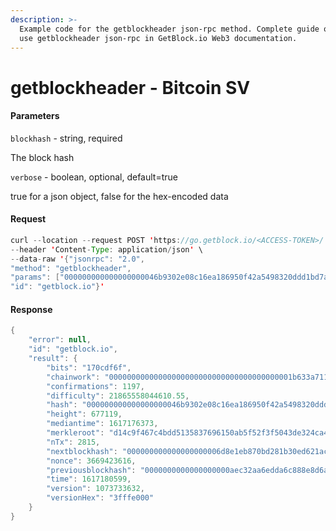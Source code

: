 ```yaml
---
description: >-
  Example code for the getblockheader json-rpc method. Сomplete guide on how to
  use getblockheader json-rpc in GetBlock.io Web3 documentation.
---
```


# getblockheader - Bitcoin SV

#### Parameters

`blockhash` - string, required

The block hash

`verbose` - boolean, optional, default=true

true for a json object, false for the hex-encoded data

#### Request

```java
curl --location --request POST 'https://go.getblock.io/<ACCESS-TOKEN>/' \
--header 'Content-Type: application/json' \
--data-raw '{"jsonrpc": "2.0",
"method": "getblockheader",
"params": ["000000000000000000046b9302e08c16ea186950f42a5498320ddd1bd7ab3428", null],
"id": "getblock.io"}'
```

#### Response

```java
{
    "error": null,
    "id": "getblock.io",
    "result": {
        "bits": "170cdf6f",
        "chainwork": "00000000000000000000000000000000000000001b633a711a2334c78a29bb40",
        "confirmations": 1197,
        "difficulty": 21865558044610.55,
        "hash": "000000000000000000046b9302e08c16ea186950f42a5498320ddd1bd7ab3428",
        "height": 677119,
        "mediantime": 1617176373,
        "merkleroot": "d14c9f467c4bdd5135837696150ab5f52f3f5043de324ca4e5766b195b9f8f37",
        "nTx": 2815,
        "nextblockhash": "000000000000000000006d8e1eb870bd281b30ed621acf6b8d6af2a3c7ab61f1",
        "nonce": 3669423616,
        "previousblockhash": "0000000000000000000aec32aa6edda6c888e8d6a0183d9c976064f98430c2da",
        "time": 1617180599,
        "version": 1073733632,
        "versionHex": "3fffe000"
    }
}
```

